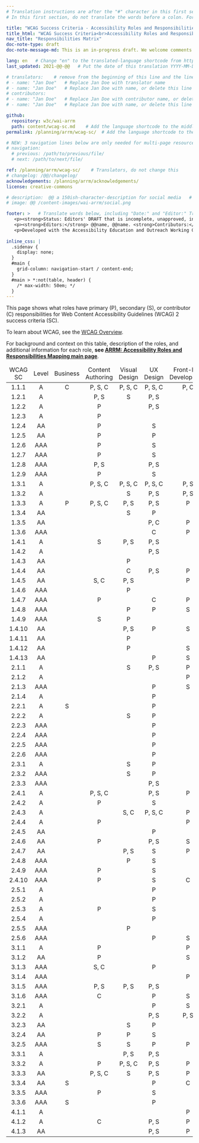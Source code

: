 ```yaml
---
# Translation instructions are after the "#" character in this first section. They are comments that do not show up in the web page. You do not need to translate the instructions after #.
# In this first section, do not translate the words before a colon. For example, do not translate "title:". Do translate the text after "title:".

title: "WCAG Success Criteria - Accessibility Roles and Responsibilities Mapping (ARRM)"
title_html: "WCAG Success Criteria<br>Accessibility Roles and Responsibilities Mapping (ARRM)"
nav_title: "Responsibilities Matrix"
doc-note-type: draft
doc-note-message-md: This is an in-progress draft. We welcome comments via GitHub or email from the [links below](#helpimprove).

lang: en   # Change "en" to the translated-language shortcode from https://www.iana.org/assignments/language-subtag-registry/language-subtag-registry
last_updated: 2021-@@-@@   # Put the date of this translation YYYY-MM-DD (with month in the middle)

# translators:    # remove from the beginning of this line and the lines below: "# " (the hash sign and the space)
# - name: "Jan Doe"   # Replace Jan Doe with translator name
# - name: "Jan Doe"   # Replace Jan Doe with name, or delete this line if not multiple translators
# contributors:
# - name: "Jan Doe"   # Replace Jan Doe with contributor name, or delete this line if none
# - name: "Jan Doe"   # Replace Jan Doe with name, or delete this line if not multiple contributors

github:
  repository: w3c/wai-arrm
  path: content/wcag-sc.md    # Add the language shortcode to the middle of the filename, for example: content/wcag-sc.fr.md
permalink: /planning/arrm/wcag-sc/  # Add the language shortcode to the end, with no slash at end, for example: /planning/arrm/wcag-sc/fr

# NEW: 3 navigation lines below are only needed for multi-page resources where you have previous and next at the bottom. If so, un-comment them; otherwise delete these lines.
# navigation:
  # previous: /path/to/previous/file/
  # next: /path/to/next/file/

ref: /planning/arrm/wcag-sc/    # Translators, do not change this
# changelog: /@@/changelog/
acknowledgements: /planning/arrm/acknowledgements/
license: creative-commons

# description:  @@ a 150ish-character-description for social media   # translate the description
# image: @@ /content-images/wai-arrm/social.png

footer: >   # Translate words below, including "Date:" and "Editor:" Translate the Working Group name. Leave the Working Group acronym in English. Do *not* change the dates in the footer below.
   <p><strong>Status: Editors' DRAFT that is incomplete, unapproved, in progress </strong><strong>Date:</strong> Updated @@ Month 2021. First published Month 20@@. <!-- CHANGELOG. --></p>
   <p><strong>Editors:</strong> @@name, @@name. <strong>Contributors:</strong> @@name, @@name, and <a href=”https://www.w3.org/groups/wg/@@wg/participants”>participants of the @@WG</a>. ACKNOWLEDGEMENTS lists additional contributors.</p>
   <p>Developed with the Accessibility Education and Outreach Working Group (<a href="http://www.w3.org/WAI/EO/">EOWG</a>).</p>
   
inline_css: | 
  .sidenav { 
    display: none; 
  } 
  #main { 
    grid-column: navigation-start / content-end; 
  }
  #main > *:not(table, header) {
    /* max-width: 50em; */
  }
---
```


This page shows what roles have primary (P), secondary (S), or contributor (C) responsibilities for Web Content Accessibility Guidelines (WCAG) 2 success criteria (SC).

To learn about WCAG, see the [WCAG Overview](standards-guidelines/wcag/).

For background and context on this table, description of the roles, and additional information for each role, **see [ARRM: Accessibility Roles and Responsibilities Mapping main page](/planning/arrm/)**.

  <table style="text-align:center; width:100%" class="dense">
    <thead>
      <tr>
        <td>WCAG SC</td>
        <td>Level</td>
        <td>Business</td>
        <td>Content Authoring</td>
        <td>Visual Design</td>
        <td>UX Design</td>
        <td>Front-End Development</td>
      </tr>
    </thead>
    <tbody>
      <tr>
        <td>1.1.1</td>
        <td>A</td>
        <td>C</td>
        <td>P, S, C</td>
        <td>P, S, C</td>
        <td>P, S, C</td>
        <td>P, C</td>
      </tr>
      <tr>
        <td>1.2.1</td>
        <td>A</td>
        <td></td>
        <td>P, S</td>
        <td>S</td>
        <td>P, S</td>
        <td></td>
      </tr>
      <tr>
        <td>1.2.2</td>
        <td>A</td>
        <td></td>
        <td>P</td>
        <td></td>
        <td>P, S</td>
        <td></td>
      </tr>
      <tr>
        <td>1.2.3</td>
        <td>A</td>
        <td></td>
        <td>P</td>
        <td></td>
        <td></td>
        <td></td>
      </tr>
      <tr>
        <td>1.2.4</td>
        <td>AA</td>
        <td></td>
        <td>P</td>
        <td></td>
        <td>S</td>
        <td></td>
      </tr>
      <tr>
        <td>1.2.5</td>
        <td>AA</td>
        <td></td>
        <td>P</td>
        <td></td>
        <td>P</td>
        <td></td>
      </tr>
      <tr>
        <td>1.2.6</td>
        <td>AAA</td>
        <td></td>
        <td>P</td>
        <td></td>
        <td>S</td>
        <td></td>
      </tr>
      <tr>
        <td>1.2.7</td>
        <td>AAA</td>
        <td></td>
        <td>P</td>
        <td></td>
        <td>S</td>
        <td></td>
      </tr>
      <tr>
        <td>1.2.8</td>
        <td>AAA</td>
        <td></td>
        <td>P, S</td>
        <td></td>
        <td>P, S</td>
        <td></td>
      </tr>
      <tr>
        <td>1.2.9</td>
        <td>AAA</td>
        <td></td>
        <td>P</td>
        <td></td>
        <td>S</td>
        <td></td>
      </tr>
      <tr>
        <td>1.3.1</td>
        <td>A</td>
        <td></td>
        <td>P, S, C</td>
        <td>P, S, C</td>
        <td>P, S, C</td>
        <td>P, S</td>
      </tr>
      <tr>
        <td>1.3.2</td>
        <td>A</td>
        <td></td>
        <td></td>
        <td>S</td>
        <td>P, S</td>
        <td>P, S</td>
      </tr>
      <tr>
        <td>1.3.3</td>
        <td>A</td>
        <td>P</td>
        <td>P, S, C</td>
        <td>P, S</td>
        <td>P, S</td>
        <td>P</td>
      </tr>
      <tr>
        <td>1.3.4</td>
        <td>AA</td>
        <td></td>
        <td></td>
        <td>S</td>
        <td>P</td>
        <td></td>
      </tr>
      <tr>
        <td>1.3.5</td>
        <td>AA</td>
        <td></td>
        <td></td>
        <td></td>
        <td>P, C</td>
        <td>P</td>
      </tr>
      <tr>
        <td>1.3.6</td>
        <td>AAA</td>
        <td></td>
        <td></td>
        <td></td>
        <td>C</td>
        <td>P</td>
      </tr>
      <tr>
        <td>1.4.1</td>
        <td>A</td>
        <td></td>
        <td>S</td>
        <td>P, S</td>
        <td>P, S</td>
        <td></td>
      </tr>
      <tr>
        <td>1.4.2</td>
        <td>A</td>
        <td></td>
        <td></td>
        <td></td>
        <td>P, S</td>
        <td></td>
      </tr>
      <tr>
        <td>1.4.3</td>
        <td>AA</td>
        <td></td>
        <td></td>
        <td>P</td>
        <td></td>
        <td></td>
      </tr>
      <tr>
        <td>1.4.4</td>
        <td>AA</td>
        <td></td>
        <td></td>
        <td>C</td>
        <td>P, S</td>
        <td>P</td>
      </tr>
      <tr>
        <td>1.4.5</td>
        <td>AA</td>
        <td></td>
        <td>S, C</td>
        <td>P, S</td>
        <td></td>
        <td>P</td>
      </tr>
      <tr>
        <td>1.4.6</td>
        <td>AAA</td>
        <td></td>
        <td></td>
        <td>P</td>
        <td></td>
        <td></td>
      </tr>
      <tr>
        <td>1.4.7</td>
        <td>AAA</td>
        <td></td>
        <td>P</td>
        <td></td>
        <td>C</td>
        <td>P</td>
      </tr>
      <tr>
        <td>1.4.8</td>
        <td>AAA</td>
        <td></td>
        <td></td>
        <td>P</td>
        <td>P</td>
        <td>S</td>
      </tr>
      <tr>
        <td>1.4.9</td>
        <td>AAA</td>
        <td></td>
        <td>S</td>
        <td>P</td>
        <td></td>
        <td></td>
      </tr>
      <tr>
        <td>1.4.10</td>
        <td>AA</td>
        <td></td>
        <td></td>
        <td>P, S</td>
        <td>P</td>
        <td>S</td>
      </tr>
      <tr>
        <td>1.4.11</td>
        <td>AA</td>
        <td></td>
        <td></td>
        <td>P</td>
        <td></td>
        <td></td>
      </tr>
      <tr>
        <td>1.4.12</td>
        <td>AA</td>
        <td></td>
        <td></td>
        <td>P</td>
        <td></td>
        <td>S</td>
      </tr>
      <tr>
        <td>1.4.13</td>
        <td>AA</td>
        <td></td>
        <td></td>
        <td></td>
        <td>P</td>
        <td>S</td>
      </tr>
      <tr>
        <td>2.1.1</td>
        <td>A</td>
        <td></td>
        <td></td>
        <td>S</td>
        <td>P, S</td>
        <td>P</td>
      </tr>
      <tr>
        <td>2.1.2</td>
        <td>A</td>
        <td></td>
        <td></td>
        <td></td>
        <td></td>
        <td>P</td>
      </tr>
      <tr>
        <td>2.1.3</td>
        <td>AAA</td>
        <td></td>
        <td></td>
        <td></td>
        <td>P</td>
        <td>S</td>
      </tr>
      <tr>
        <td>2.1.4</td>
        <td>A</td>
        <td></td>
        <td></td>
        <td></td>
        <td>P</td>
        <td></td>
      </tr>
      <tr>
        <td>2.2.1</td>
        <td>A</td>
        <td>S</td>
        <td></td>
        <td></td>
        <td>P</td>
        <td></td>
      </tr>
      <tr>
        <td>2.2.2</td>
        <td>A</td>
        <td></td>
        <td></td>
        <td>S</td>
        <td>P</td>
        <td></td>
      </tr>
      <tr>
        <td>2.2.3</td>
        <td>AAA</td>
        <td></td>
        <td></td>
        <td></td>
        <td>P</td>
        <td></td>
      </tr>
      <tr>
        <td>2.2.4</td>
        <td>AAA</td>
        <td></td>
        <td></td>
        <td></td>
        <td>P</td>
        <td></td>
      </tr>
      <tr>
        <td>2.2.5</td>
        <td>AAA</td>
        <td></td>
        <td></td>
        <td></td>
        <td>P</td>
        <td></td>
      </tr>
      <tr>
        <td>2.2.6</td>
        <td>AAA</td>
        <td></td>
        <td></td>
        <td></td>
        <td>P</td>
        <td></td>
      </tr>
      <tr>
        <td>2.3.1</td>
        <td>A</td>
        <td></td>
        <td></td>
        <td>S</td>
        <td>P</td>
        <td></td>
      </tr>
      <tr>
        <td>2.3.2</td>
        <td>AAA</td>
        <td></td>
        <td></td>
        <td>S</td>
        <td>P</td>
        <td></td>
      </tr>
      <tr>
        <td>2.3.3</td>
        <td>AAA</td>
        <td></td>
        <td></td>
        <td></td>
        <td>P, S</td>
        <td></td>
      </tr>
      <tr>
        <td>2.4.1</td>
        <td>A</td>
        <td></td>
        <td>P, S, C</td>
        <td></td>
        <td>P, S</td>
        <td>P</td>
      </tr>
      <tr>
        <td>2.4.2</td>
        <td>A</td>
        <td></td>
        <td>P</td>
        <td></td>
        <td>S</td>
        <td></td>
      </tr>
      <tr>
        <td>2.4.3</td>
        <td>A</td>
        <td></td>
        <td></td>
        <td>S, C</td>
        <td>P, S, C</td>
        <td>P</td>
      </tr>
      <tr>
        <td>2.4.4</td>
        <td>A</td>
        <td></td>
        <td>P</td>
        <td></td>
        <td></td>
        <td>P</td>
      </tr>
      <tr>
        <td>2.4.5</td>
        <td>AA</td>
        <td></td>
        <td></td>
        <td></td>
        <td>P</td>
        <td></td>
      </tr>
      <tr>
        <td>2.4.6</td>
        <td>AA</td>
        <td></td>
        <td>P</td>
        <td></td>
        <td>P, S</td>
        <td>S</td>
      </tr>
      <tr>
        <td>2.4.7</td>
        <td>AA</td>
        <td></td>
        <td></td>
        <td>P, S</td>
        <td>S</td>
        <td>P</td>
      </tr>
      <tr>
        <td>2.4.8</td>
        <td>AAA</td>
        <td></td>
        <td></td>
        <td>P</td>
        <td>S</td>
        <td></td>
      </tr>
      <tr>
        <td>2.4.9</td>
        <td>AAA</td>
        <td></td>
        <td>P</td>
        <td></td>
        <td>S</td>
        <td></td>
      </tr>
      <tr>
        <td>2.4.10</td>
        <td>AAA</td>
        <td></td>
        <td>P</td>
        <td></td>
        <td>S</td>
        <td>C</td>
      </tr>
      <tr>
        <td>2.5.1</td>
        <td>A</td>
        <td></td>
        <td></td>
        <td></td>
        <td>P</td>
        <td></td>
      </tr>
      <tr>
        <td>2.5.2</td>
        <td>A</td>
        <td></td>
        <td></td>
        <td></td>
        <td>P</td>
        <td></td>
      </tr>
      <tr>
        <td>2.5.3</td>
        <td>A</td>
        <td></td>
        <td>P</td>
        <td></td>
        <td>S</td>
        <td></td>
      </tr>
      <tr>
        <td>2.5.4</td>
        <td>A</td>
        <td></td>
        <td></td>
        <td></td>
        <td>P</td>
        <td></td>
      </tr>
      <tr>
        <td>2.5.5</td>
        <td>AAA</td>
        <td></td>
        <td></td>
        <td>P</td>
        <td></td>
        <td></td>
      </tr>
      <tr>
        <td>2.5.6</td>
        <td>AAA</td>
        <td></td>
        <td></td>
        <td></td>
        <td>P</td>
        <td>S</td>
      </tr>
      <tr>
        <td>3.1.1</td>
        <td>A</td>
        <td></td>
        <td>P</td>
        <td></td>
        <td></td>
        <td>P</td>
      </tr>
      <tr>
        <td>3.1.2</td>
        <td>AA</td>
        <td></td>
        <td>P</td>
        <td></td>
        <td></td>
        <td>S</td>
      </tr>
      <tr>
        <td>3.1.3</td>
        <td>AAA</td>
        <td></td>
        <td>S, C</td>
        <td></td>
        <td>P</td>
        <td></td>
      </tr>
      <tr>
        <td>3.1.4</td>
        <td>AAA</td>
        <td></td>
        <td></td>
        <td></td>
        <td></td>
        <td>P</td>
      </tr>
      <tr>
        <td>3.1.5</td>
        <td>AAA</td>
        <td></td>
        <td>P, S</td>
        <td>P, S</td>
        <td>P, S</td>
        <td></td>
      </tr>
      <tr>
        <td>3.1.6</td>
        <td>AAA</td>
        <td></td>
        <td>C</td>
        <td></td>
        <td>P</td>
        <td>S</td>
      </tr>
      <tr>
        <td>3.2.1</td>
        <td>A</td>
        <td></td>
        <td></td>
        <td></td>
        <td>P</td>
        <td>S</td>
      </tr>
      <tr>
        <td>3.2.2</td>
        <td>A</td>
        <td></td>
        <td></td>
        <td></td>
        <td>P, S</td>
        <td>P, S</td>
      </tr>
      <tr>
        <td>3.2.3</td>
        <td>AA</td>
        <td></td>
        <td></td>
        <td>S</td>
        <td>P</td>
        <td></td>
      </tr>
      <tr>
        <td>3.2.4</td>
        <td>AA</td>
        <td></td>
        <td>P</td>
        <td>P</td>
        <td>S</td>
        <td></td>
      </tr>
      <tr>
        <td>3.2.5</td>
        <td>AAA</td>
        <td></td>
        <td>S</td>
        <td>S</td>
        <td>P</td>
        <td>P</td>
      </tr>
      <tr>
        <td>3.3.1</td>
        <td>A</td>
        <td></td>
        <td></td>
        <td>P, S</td>
        <td>P, S</td>
        <td></td>
      </tr>
      <tr>
        <td>3.3.2</td>
        <td>A</td>
        <td></td>
        <td>P</td>
        <td>P, S, C</td>
        <td>P, S</td>
        <td>P</td>
      </tr>
      <tr>
        <td>3.3.3</td>
        <td>AA</td>
        <td></td>
        <td>P, S, C</td>
        <td>S</td>
        <td>P, S</td>
        <td>P</td>
      </tr>
      <tr>
        <td>3.3.4</td>
        <td>AA</td>
        <td>S</td>
        <td></td>
        <td></td>
        <td>P</td>
        <td>C</td>
      </tr>
      <tr>
        <td>3.3.5</td>
        <td>AAA</td>
        <td></td>
        <td>P</td>
        <td></td>
        <td>S</td>
        <td></td>
      </tr>
      <tr>
        <td>3.3.6</td>
        <td>AAA</td>
        <td>S</td>
        <td></td>
        <td></td>
        <td>P</td>
        <td></td>
      </tr>
      <tr>
        <td>4.1.1</td>
        <td>A</td>
        <td></td>
        <td></td>
        <td></td>
        <td></td>
        <td>P</td>
      </tr>
      <tr>
        <td>4.1.2</td>
        <td>A</td>
        <td></td>
        <td>C</td>
        <td></td>
        <td>P, S</td>
        <td>P</td>
      </tr>
      <tr>
        <td>4.1.3</td>
        <td>AA</td>
        <td></td>
        <td></td>
        <td></td>
        <td>P, S</td>
        <td>P</td>
      </tr>
    </tbody>
  </table>
